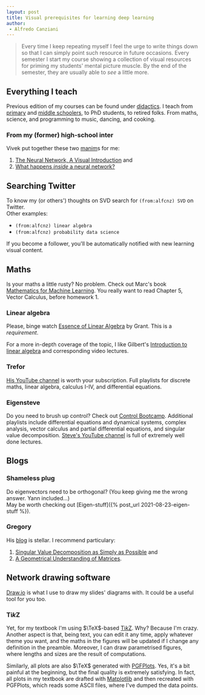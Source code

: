 ```yaml
---
layout: post
title: Visual prerequisites for learning deep learning
author:
 - Alfredo Canziani
---
```


> Every time I keep repeating myself I feel the urge to write things down so that I can simply point such resource in future occasions.
> Every semester I start my course showing a collection of visual resources for priming my students' mental picture muscle.
> By the end of the semester, they are usually able to *see* a little more.


## Everything I teach

Previous edition of my courses can be found under [didactics](didactics).
I teach from [primary](https://x.com/alfcnz/status/1615721421254328320) and [middle schoolers](https://x.com/alfcnz/status/1174142227620270081), to PhD students, to retired folks.
From maths, science, and programming to music, dancing, and cooking.


### From my (former) high-school inter

Vivek put together these two [manim](https://www.manim.community/)s for me:

 1. [The Neural Network, A Visual Introduction](https://youtu.be/UOvPeC8WOt8) and
 2. [What happens *inside* a neural network?](https://youtu.be/-at7SLoVK_I)


## Searching Twitter

To know my (or others') thoughts on SVD search for `(from:alfcnz) SVD` on Twitter.\
Other examples:
 - `(from:alfcnz) linear algebra`
 - `(from:alfcnz) probability data science`

If you become a follower, you'll be automatically notified with new learning visual content.


## Maths

Is your maths a little rusty?
No problem.
Check out Marc's book [Mathematics for Machine Learning](https://mml-book.github.io/).
You really want to read Chapter 5, Vector Calculus, before homework 1.


### Linear algebra

Please, binge watch [Essence of Linear Algebra](https://youtube.com/playlist?list=PLZHQObOWTQDPD3MizzM2xVFitgF8hE_ab&si=AdcNsCBGyU0nNLKh) by Grant.
This is a *requirement*.

For a more in-depth coverage of the topic, I like Gilbert's [Introduction to linear algebra](https://math.mit.edu/~gs/linearalgebra/ila6/indexila6.html) and corresponding video lectures.


### Trefor

[His YouTube channel](https://www.youtube.com/@DrTrefor) is worth your subscription.
Full playlists for discrete maths, linear algebra, calculus I-IV, and differential equations.


### Eigensteve

Do you need to brush up control?
Check out [Control Bootcamp](https://www.youtube.com/playlist?list=PLMrJAkhIeNNR20Mz-VpzgfQs5zrYi085m).
Additional playlists include differential equations and dynamical systems, complex analysis, vector calculus and partial differential equations, and singular value decomposition.
[Steve's YouTube channel](https://www.youtube.com/@Eigensteve) is full of extremely well done lectures.


## Blogs


### Shameless plug

Do eigenvectors need to be orthogonal?
(You keep giving me the wrong answer. Yann included…)\
May be worth checking out [Eigen-stuff]({% post_url 2021-08-23-eigen-stuff %}).


### Gregory

His [blog](https://gregorygundersen.com/blog/) is stellar.
I recommend particulary:

 1. [Singular Value Decomposition as Simply as Possible](https://gregorygundersen.com/blog/2018/12/10/svd/) and
 2. [A Geometrical Understanding of Matrices](https://gregorygundersen.com/blog/2018/10/24/matrices/).


## Network drawing software

[Draw.io](https://draw.io/) is what I use to draw my slides' diagrams with.
It could be a useful tool for you too.


### Ti*k*Z

Yet, for my textbook I'm using $\TeX$-based [Ti*k*Z](https://tikz.dev/).
Why? Because I'm crazy.
Another aspect is that, being text, you can edit it any time, apply whatever theme you want, and the maths in the figures will be updated if I change any definition in the preamble.
Moreover, I can draw parametrised figures, where lengths and sizes are the result of computations.

Similarly, all plots are also $\TeX$ generated with [PGFPlots](https://pgfplots.sourceforge.net/).
Yes, it's a bit painful at the beginning, but the final quality is extremely satisfying.
In fact, all plots in my textbook are drafted with [Matplotlib](https://matplotlib.org/) and then recreated with PGFPlots, which reads some ASCII files, where I've dumped the data points.